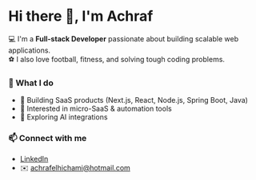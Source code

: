# Hi there 👋, I'm Achraf

💻 I'm a **Full-stack Developer** passionate about building scalable web applications.  
⚽ I also love football, fitness, and solving tough coding problems.

### 🚀 What I do

- 🔹 Building SaaS products (Next.js, React, Node.js, Spring Boot, Java)
- 🔹 Interested in micro-SaaS & automation tools
- 🔹 Exploring AI integrations

### 📫 Connect with me

- [LinkedIn](https://linkedin.com/in/achrafelhichami)
- ✉️ achrafelhichami@hotmail.com
